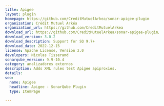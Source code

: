 ```yaml
---
title: Apigee
layout: plugin
homepage: https://github.com/CreditMutuelArkea/sonar-apigee-plugin
organization: Crédit Mutuel Arkéa
organization_url: https://github.com/CreditMutuelArkea
download_url: https://github.com/CreditMutuelArkea/sonar-apigee-plugin/releases/download/v3.0.2/sonar-apigee-plugin-3.0.2.jar
download_version: 3.0.2
download_description: Support for SQ 9.7+
download_date: 2022-12-15
license: Apache License, Version 2.0
developers: Nicolas Tisserand
sonarqube_version: 9.9-10.4
category: analizadores externos
description: Adds XML rules test Apigee apiproxies.
details: 
seo:
  name: Apigee
  headline: Apigee - SonarQube Plugin
  type: ItemPage

---
```

